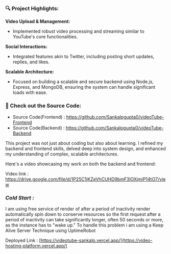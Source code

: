 ### 🔍 Project Highlights:

**Video Upload & Management:**
- Implemented robust video processing and streaming similar to YouTube's core functionalities.

**Social Interactions:**
- Integrated features akin to Twitter, including posting short updates, replies, and likes.

**Scalable Architecture:**
- Focused on building a scalable and secure backend using Node.js, Express, and MongoDB, ensuring the system can handle significant loads with ease.

### 📌 Check out the Source Code:
- Source Code(Frontend) : https://github.com/Sankalpgupta0/videoTube-Frontend
- Source Code(Backend) : https://github.com/Sankalpgupta0/videoTube-Backend

This project was not just about coding but also about learning. I refined my backend and frontend skills, delved deep into system design, and enhanced my understanding of complex, scalable architectures. 

Here's a video showcasing my work on both the backend and frontend:

Video link : https://drive.google.com/file/d/1P25C1jKZeVhCUHD9bmF3lOXjmiP14tO7/view

### *Cold Start :* 
I am using free service of render of after a period of inactivity render automatically spin down to conserve resources so the first request after a period of inactivity can take significantly longer, often 50 seconds or more, as the instance has to "wake up."
To handle this problem i am using a Keep Alive Server Technique using UptimeRobot

Deployed Link : [https://videotube-sankalp.vercel.app/](https://video-hosting-platform.vercel.app/)

